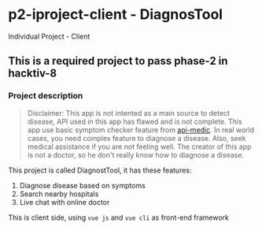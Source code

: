 # p2-iproject-client - DiagnosTool
Individual Project - Client

## This is a required project to pass phase-2 in hacktiv-8

### Project description

> Disclaimer: This app is not intented as a main source to detect disease, API used in this app has flawed and is not complete. This app use basic symptom checker feature from [api-medic](https://apimedic.com/). In real world cases, you need complex feature to diagnose a disease. Also, seek medical assistance if you are not feeling well. The creator of this app is not a doctor, so he don't really know how to diagnose a disease.

This project is called DiagnostTool, it has these features:
1. Diagnose disease based on symptoms
2. Search nearby hospitals
3. Live chat with online doctor

This is client side, using `vue js` and `vue cli` as front-end framework
